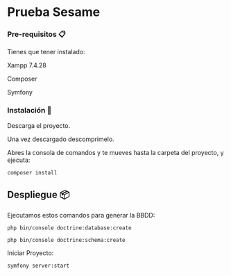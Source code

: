 # Prueba Sesame

### Pre-requisitos 📋

Tienes que tener instalado:

Xampp 7.4.28

Composer

Symfony

### Instalación 🔧

Descarga el proyecto.

Una vez descargado descomprimelo.

Abres la consola de comandos y te mueves hasta la carpeta del proyecto, y ejecuta:
```
composer install
```

## Despliegue 📦

Ejecutamos estos comandos para generar la BBDD:

```
php bin/console doctrine:database:create
```
```
php bin/console doctrine:schema:create
```

Iniciar Proyecto:
```
symfony server:start
```
